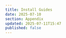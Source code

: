 ```yaml
---
title: Install Guides
date: 2025-07-10
section: Appendix
updated: 2025-07-11T15:47
published: false
---
```



